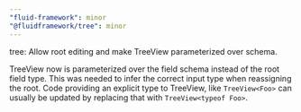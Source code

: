 ```yaml
---
"fluid-framework": minor
"@fluidframework/tree": minor
---
```


tree: Allow root editing and make TreeView parameterized over schema.

TreeView now is parameterized over the field schema instead of the root field type. This was needed to infer the correct input type when reassigning the root.
Code providing an explicit type to TreeView, like `TreeView<Foo>` can usually be updated by replacing that with `TreeView<typeof Foo>`.
